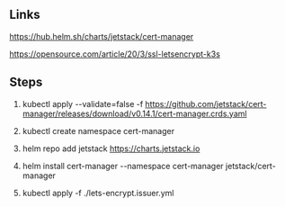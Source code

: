 ## Links
https://hub.helm.sh/charts/jetstack/cert-manager

https://opensource.com/article/20/3/ssl-letsencrypt-k3s

## Steps

1.
    kubectl apply --validate=false -f https://github.com/jetstack/cert-manager/releases/download/v0.14.1/cert-manager.crds.yaml

2.
    kubectl create namespace cert-manager

3.
    helm repo add jetstack https://charts.jetstack.io

4.
    helm install cert-manager --namespace cert-manager jetstack/cert-manager

5.
    kubectl apply -f ./lets-encrypt.issuer.yml


